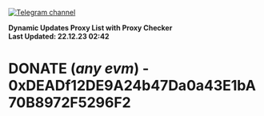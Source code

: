 [![Telegram channel](https://img.shields.io/endpoint?url=https://runkit.io/damiankrawczyk/telegram-badge/branches/master?url=https://t.me/n4z4v0d)](https://t.me/n4z4v0d) 

**Dynamic Updates Proxy List with Proxy Checker**  
**Last Updated: 22.12.23 02:42**

# DONATE (_any evm_) - 0xDEADf12DE9A24b47Da0a43E1bA70B8972F5296F2
